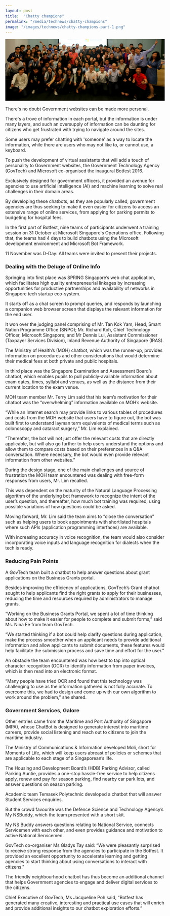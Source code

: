```yaml
---
layout: post
title:  "Chatty champions"
permalink: "/media/technews/chatty-champions"
image: "/images/technews/chatty-champions-part-1.png"
---
```


![Chatty champions](/images/technews/chatty-champions-part-1.png)

There's no doubt Government websites can be made more personal.

There's a trove of information in each portal, but the information is under many layers, and such an oversupply of information can be daunting for citizens who get frustrated with trying to navigate around the sites.

Some users may prefer chatting with 'someone' as a way to locate the information, while there are users who may not like to, or cannot use, a keyboard.

To push the development of virtual assistants that will add a touch of personality to Government websites, the Government Technology Agency (GovTech) and Microsoft co-organised the inaugural Botfest 2016.

Exclusively designed for government officers, it provided an avenue for agencies to use artificial intelligence (AI) and machine learning to solve real challenges in their domain areas.

By developing these chatbots, as they are popularly called, government agencies are thus seeking to make it even easier for citizens to access an extensive range of online services, from applying for parking permits to budgeting for hospital fees.

In the first part of Botfest, nine teams of participants underwent a training session on 31 October at Microsoft Singapore's Operations office. Following that, the teams had 4 days to build chatbots using the Microsoft development environment and Microsoft Bot Framework.

11 November was D-Day: All teams were invited to present their projects.

### **Dealing with the Deluge of Online Info**
Springing into first place was SPRING Singapore’s web chat application, which facilitates high quality entrepreneurial linkages by increasing opportunities for productive partnerships and availability of networks in Singapore tech startup eco-system.

It starts off as a chat screen to prompt queries, and responds by launching a companion web browser screen that displays the relevant information for the end user.

It won over the judging panel comprising of Mr. Tan Kok Yam, Head, Smart Nation Programme Office (SNPO); Mr. Richard Koh, Chief Technology Officer, Microsoft Singapore; and Mr Dennis Lui, Assistant Commissioner (Taxpayer Services Division), Inland Revenue Authority of Singapore (IRAS).

The Ministry of Health’s (MOH) chatbot, which was the runner-up, provides information on procedures and other considerations that would determine their medical fees at both private and public hospitals.

In third place was the Singapore Examination and Assessment Board’s chatbot, which enables pupils to pull publicly-available information about exam dates, times, syllabi and venues, as well as the distance from their current location to the exam venue.

MOH team member Mr. Terry Lim said that his team’s motivation for their chatbot was the “overwhelming” information available on MOH’s website.

“While an Internet search may provide links to various tables of procedures and costs from the MOH website that users have to figure out, the bot was built first to understand layman term equivalents of medical terms such as colonoscopy and cataract surgery,” Mr. Lim explained.

“Thereafter, the bot will not just offer the relevant costs that are directly applicable, but will also go further to help users understand the options and allow them to compare costs based on their preferences in a Q&A conversation. Where necessary, the bot would even provide relevant information from other websites.”

During the design stage, one of the main challenges and source of frustration the MOH team encountered was dealing with free-form responses from users, Mr. Lim recalled.

This was dependent on the maturity of the Natural Language Processing algorithm of the underlying bot framework to recognize the intent of the user’s question, and thereafter, how much bot training was required, using possible variations of how questions could be asked.

Moving forward, Mr. Lim said the team aims to “close the conversation” such as helping users to book appointments with shortlisted hospitals where such APIs (application programming interfaces) are available.

With increasing accuracy in voice recognition, the team would also consider incorporating voice inputs and language recognition for dialects when the tech is ready.

### **Reducing Pain Points**
A GovTech team built a chatbot to help answer questions about grant applications on the Business Grants portal.

Besides improving the efficiency of applications, GovTech’s Grant chatbot sought to help applicants find the right grants to apply for their businesses, reducing the time and resources required by administrators to manage grants.

“Working on the Business Grants Portal, we spent a lot of time thinking about how to make it easier for people to complete and submit forms,” said Ms. Nina Ee from team GovTech.

“We started thinking if a bot could help clarify questions during application, make the process smoother when an applicant needs to provide additional information and allow applicants to submit documents, these features would help facilitate the submission process and save time and effort for the user.”  

An obstacle the team encountered was how best to tap into optical character recognition (OCR) to identify information from paper invoices, which is then read into an electronic format.

“Many people have tried OCR and found that this technology was challenging to use as the information gathered is not fully accurate. To overcome this, we had to design and come up with our own algorithm to work around the problem,” she shared.

### **Government Services, Galore**
Other entries came from the Maritime and Port Authority of Singapore (MPA), whose ChatBot is designed to generate interest into maritime careers, provide social listening and reach out to citizens to join the maritime industry.

The Ministry of Communications & Information developed Moli, short for Moments of Life, which will keep users abreast of policies or schemes that are applicable to each stage of a Singaporean’s life.

The Housing and Development Board’s (HDB) Parking Advisor, called Parking Auntie, provides a one-stop hassle-free service to help citizens apply, renew and pay for season parking, find nearby car park lots, and answer questions on season parking.

Academic team Temasek Polytechnic developed a chatbot that will answer Student Services enquiries.

But the crowd favourite was the Defence Science and Technology Agency’s My NSBuddy, which the team presented with a short skit.

My NS Buddy answers questions relating to National Service, connects Servicemen with each other, and even provides guidance and motivation to active National Servicemen.

GovTech co-organiser Ms Gladys Tay said: “We were pleasantly surprised to receive strong response from the agencies to participate in the Botfest. It provided an excellent opportunity to accelerate learning and getting agencies to start thinking about using conversations to interact with citizens."

The friendly neighbourhood chatbot has thus become an additional channel that helps Government agencies to engage and deliver digital services to the citizens.

Chief Executive of GovTech, Ms Jacqueline Poh said, “Botfest has generated many creative, interesting and practical use cases that will enrich and provide additional insights to our chatbot exploration efforts.”


